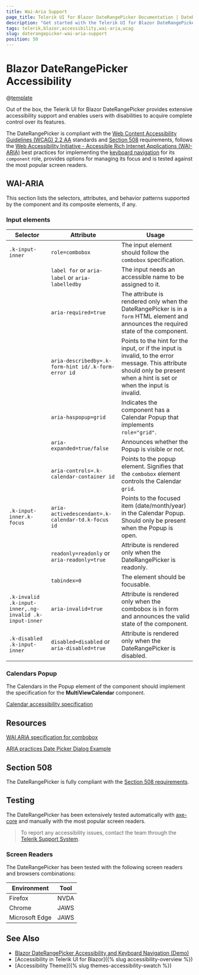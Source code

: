 ```yaml
---
title: Wai-Aria Support
page_title: Telerik UI for Blazor DateRangePicker Documentation | DateRangePicker Accessibility
description: "Get started with the Telerik UI for Blazor DateRangePicker and learn about its accessibility support for WAI-ARIA, Section 508, and WCAG 2.2."
tags: telerik,blazor,accessibility,wai-aria,wcag
slug: daterangepicker-wai-aria-support 
position: 50 
---
```


# Blazor DateRangePicker Accessibility

@[template](/_contentTemplates/common/parameters-table-styles.md#table-layout)



Out of the box, the Telerik UI for Blazor DateRangePicker provides extensive accessibility support and enables users with disabilities to acquire complete control over its features.


The DateRangePicker is compliant with the [Web Content Accessibility Guidelines (WCAG) 2.2 AA](https://www.w3.org/TR/WCAG22/) standards and [Section 508](https://www.section508.gov/) requirements, follows the [Web Accessibility Initiative - Accessible Rich Internet Applications (WAI-ARIA)](https://www.w3.org/WAI/ARIA/apg/) best practices for implementing the [keyboard navigation](#keyboard-navigation) for its `component` role, provides options for managing its focus and is tested against the most popular screen readers.

## WAI-ARIA


This section lists the selectors, attributes, and behavior patterns supported by the component and its composite elements, if any.

### Input elements

| Selector | Attribute | Usage |
| -------- | --------- | ----- |
| `.k-input-inner` | `role=combobox` | The input element should follow the `combobox` specification. |
|  | `label for` or `aria-label` or `aria-labelledby` | The input needs an accessible name to be assigned to it. |
|  | `aria-required=true` | The attribute is rendered only when the DateRangePicker is in a `form` HTML element and announces the required state of the component. |
|  | `aria-describedby=.k-form-hint id/.k-form-error id` | Points to the hint for the input, or if the input is invalid, to the error message. This attribute should only be present when a hint is set or when the input is invalid. |
|  | `aria-haspopup=grid` | Indicates the component has a Calendar Popup that implements `role="grid"`. |
|  | `aria-expanded=true/false` | Announces whether the Popup is visible or not. |
|  | `aria-controls=.k-calendar-container id` | Points to the popup element. Signifies that the `combobox` element controls the Calendar `grid`. |
| `.k-input-inner.k-focus` | `aria-activedescendant=.k-calendar-td.k-focus id` | Points to the focused item (date/month/year) in the Calendar Popup. Should only be present when the Popup is open. |
|  | `readonly=readonly` or `aria-readonly=true` | Attribute is rendered only when the DateRangePicker is readonly. |
|  | `tabindex=0` | The element should be focusable. |
| `.k-invalid .k-input-inner,.ng-invalid .k-input-inner` | `aria-invalid=true` | Attribute is rendered only when the combobox is in form and announces the valid state of the component. |
| `.k-disabled .k-input-inner` | `disabled=disabled` or `aria-disabled=true` | Attribute is rendered only when the DateRangePicker is disabled. |

### Calendars Popup


The Calendars in the Popup element of the component should implement the specification for the **MultiViewCalendar** component.

[Calendar accessibility specification]({{calendar_a11y_link}})

## Resources

[WAI ARIA specification for combobox](https://www.w3.org/TR/wai-aria-1.2/#combobox)

[ARIA practices Date Picker Dialog Example](https://www.w3.org/WAI/ARIA/apg/example-index/dialog-modal/datepicker-dialog.html)

## Section 508


The DateRangePicker is fully compliant with the [Section 508 requirements](http://www.section508.gov/).

## Testing


The DateRangePicker has been extensively tested automatically with [axe-core](https://github.com/dequelabs/axe-core) and manually with the most popular screen readers.

> To report any accessibility issues, contact the team through the [Telerik Support System](https://www.telerik.com/account/support-center).

### Screen Readers


The DateRangePicker has been tested with the following screen readers and browsers combinations:

| Environment | Tool |
| ----------- | ---- |
| Firefox | NVDA |
| Chrome | JAWS |
| Microsoft Edge | JAWS |



## See Also

* [Blazor DateRangePicker Accessibility and Keyboard Navigation (Demo)](https://demos.telerik.com/blazor-ui/daterangepicker/keyboard-navigation)
* [Accessibility in Telerik UI for Blazor]({% slug accessibility-overview %})
* [Accessibility Theme]({% slug themes-accessibility-swatch %})